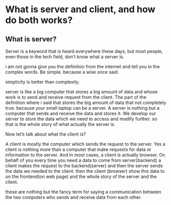 # What is server and client, and how do both works?
## What is server?

Server is a keyword that is heard everywhere these days, but most people, even those in the tech field, don’t know what a server is.

i am not gonna give you the definition from the internet and tell you in the complex words. Be simple.
because a wise once said.

simplicity is better than complexity.

server is like a big computer that stores a big amount of data and whose work is to send and receive request from the client. The part of the definition where i said that stores the big amount of data that not completely true. because your small laptop can be a server. A server is nothing but a computer that sends and receive the data and stores it. We develop our server to store the data which we need to access and modify further.
so that is the whole story of what actually the server is.

Now let’s talk about what the client is?

A client is mostly the computer which sends the request to the server. Yes a client is nothing more than a computer that make requests for data or information to the server. And in most cases, a client is actually browser. On behalf of you every time you need a data to come from server(backend) a client makes the request to the backend(server) and then the server sends the data we needed to the client. then the client (browser) show this data to on the frontend(on web page)
and the whole story of the server and the client.

these are nothing but the fancy term for saying a communication between the two computers who sends and receive data from each other.